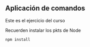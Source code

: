 ## Aplicación de comandos

Este es el ejercicio del curso


Recuerden instalar los pkts de Node

```
npm install
```